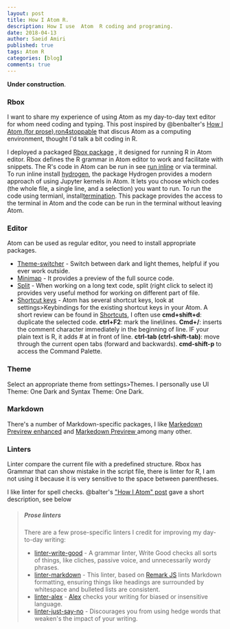 ```yaml
---
layout: post
title: How I Atom R.  
description: How I use  Atom  R coding and programing.
date: 2018-04-13
author: Saeid Amiri
published: true
tags: Atom R
categories: [blog]
comments: true
---
```



**Under construction**.

### Rbox
I want to share my experience of using Atom as my day-to-day text editor for whom need coding and typing.  This post inspired by  @benbalter's [How I Atom (for prose)](http://ben.balter.com/2016/12/23/atom-for-prose/),[ron4stoppable](http://blog.rohanshewale.me/post/2017/02/how-i-atom/) that discus Atom as a computing environment, thought I'd talk a bit coding in R.

I deployed a packaged [Rbox package](https://github.com/saeidamiri1/rbox/wiki) ,
it designed for running R in Atom editor.
Rbox defines the R grammar in Atom editor to work and facilitate with snippets.  The R's code in Atom can be run in see [run inline](https://github.com/saeidamiri1/rbox/wiki/Use-under-macOS) or via terminal. To run inline  install  [hydrogen](https://atom.io/packages/hydrogen), the package Hydrogen provides a modern approach of using Jupyter kernels in Atom. It lets you choose which codes (the whole file, a single line, and a selection) you want to run. To run the code using termianl, install[termination](https://atom.io/packages/termination). This package provides the access to the terminal in Atom and the code can be run in the terminal without leaving Atom.


### Editor  
Atom can be used as regular editor, you need to install appropriate packages.
* [Theme-switcher](https://atom.io/packages/theme-switcher) - Switch between dark and light themes, helpful if you ever work outside.
* [Minimap](https://atom.io/packages/minimap) - It provides a preview of the full source code.
* [Split]() - When working on a long text code, split (right click to select it) provides very useful method for working on different part of file.
* [Shortcut keys]() - Atom has several shortcut keys, look at settings>Keybindings for the existing shortcut keys in your Atom. A short review can be found in [Shortcuts](https://github.com/nwinkler/atom-keyboard-shortcuts), I often use **cmd+shift+d**: duplicate the selected code.
 **ctrl+F2**: mark the line\lines. **Cmd+/**:  inserts the comment character immediately in the beginning of line. IF your plain text is R, it adds \# at in front of line. **ctrl-tab (ctrl-shift-tab)**: move through the current open tabs (forward and backwards). **cmd-shift-p** to access the Command Palette. 


### Theme
Select an appropriate theme from settings>Themes. I personally use UI Theme: One Dark and Syntax Theme:  One Dark.



### Markdown
There's a number of Markdown-specific packages, I like [Markedown Previrew enhanced](https://atom.io/packages/markdown-preview-enhanced) and [Markedown Previrew ](https://github.com/atom/markdown-preview) among many other.


### Linters
Linter compare the current file with a predefined structure. Rbox has Grammar that can show mistake in the script file, there is linter for R, I am not using it because it is very sensitive to the space between parentheses.

I like linter for spell checks.
@balter's ["How I Atom" post](https://ben.balter.com/2016/12/23/atom-for-prose/)  gave a short description, see below
> ##### Prose linters
>There are a few prose-specific linters I credit for improving my day-to-day writing:
> * [linter-write-good](https://atom.io/packages/linter-write-good) - A grammar linter, Write Good checks all sorts of things, like cliches, passive voice, and unnecessarily wordy phrases.
>* [linter-markdown](https://atom.io/packages/linter-markdown) - This linter, based on [Remark JS](https://github.com/gnab/remark) lints Markdown formatting, ensuring things like headings are surrounded by whitespace and bulleted lists are consistent.
>* [linter-alex](https://atom.io/packages/linter-alex) - [Alex](https://github.com/wooorm/alex) checks your writing for biased or insensitive language.
>* [linter-just-say-no](https://atom.io/packages/linter-just-say-no) - Discourages you from using hedge words that weaken's the impact of your writing.
